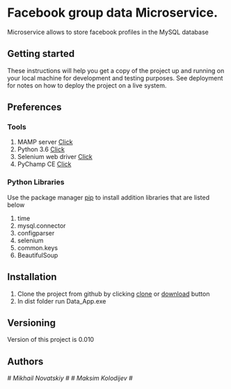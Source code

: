 # Facebook group data Microservice.

Microservice allows to store facebook profiles in the MySQL database

## Getting started

These instructions will help you get a copy of the project up and running on your local machine for development and testing purposes. See deployment for notes on how to deploy the project on a live system.

## Preferences

### Tools 

1. MAMP server  [Click](https://www.mamp.info/en/downloads/)
2. Python 3.6   [Click](https://www.python.org/downloads/)
3. Selenium web driver   [Click](https://selenium-python.readthedocs.io/installation.html)
4. PyChamp CE  [Click ](https://www.mamp.info/en/downloads/)

### Python Libraries

Use the package manager [pip](https://pip.pypa.io/en/stable/) to install addition libraries that are listed below

1. time
2. mysql.connector
3. configparser
4. selenium
5. common.keys
6. BeautifulSoup

## Installation

1. Clone the project from github by clicking [clone](https://pip.pypa.io/en/stable/) or [download](https://pip.pypa.io/en/stable/) button
2. In dist folder run Data_App.exe


## Versioning

Version of this project is  0.010

## Authors

*# Mikhail Novatskiy #* *# Maksim Kolodijev #*
